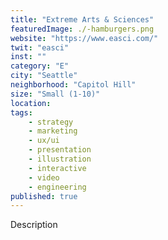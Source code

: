```yaml
---
title: "Extreme Arts & Sciences"
featuredImage: ./-hamburgers.png
website: "https://www.easci.com/"
twit: "easci"
inst: ""
category: "E"
city: "Seattle"
neighborhood: "Capitol Hill"
size: "Small (1-10)"
location: 
tags:
    - strategy
    - marketing
    - ux/ui
    - presentation
    - illustration
    - interactive
    - video
    - engineering
published: true
---
```


Description
